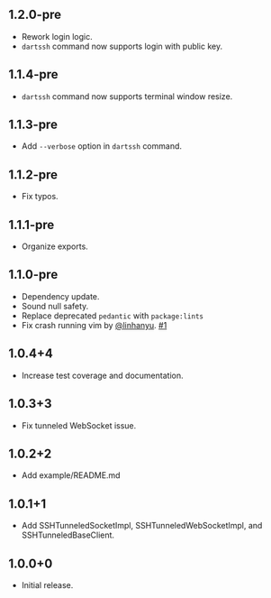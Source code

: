 ## 1.2.0-pre

- Rework login logic.
- `dartssh` command now supports login with public key.

## 1.1.4-pre

- `dartssh` command now supports terminal window resize.

## 1.1.3-pre

- Add `--verbose` option in `dartssh` command.

## 1.1.2-pre

- Fix typos.

## 1.1.1-pre

- Organize exports.
## 1.1.0-pre

- Dependency update.
- Sound null safety.
- Replace deprecated `pedantic` with `package:lints`
- Fix crash running vim by [@linhanyu].  [#1]

## 1.0.4+4

- Increase test coverage and documentation.

## 1.0.3+3

- Fix tunneled WebSocket issue.

## 1.0.2+2

- Add example/README.md

## 1.0.1+1

- Add SSHTunneledSocketImpl, SSHTunneledWebSocketImpl, and SSHTunneledBaseClient.

## 1.0.0+0

- Initial release.

[#1]: https://github.com/TerminalStudio/dartssh/pull/1/files

[@linhanyu]: https://github.com/linhanyu